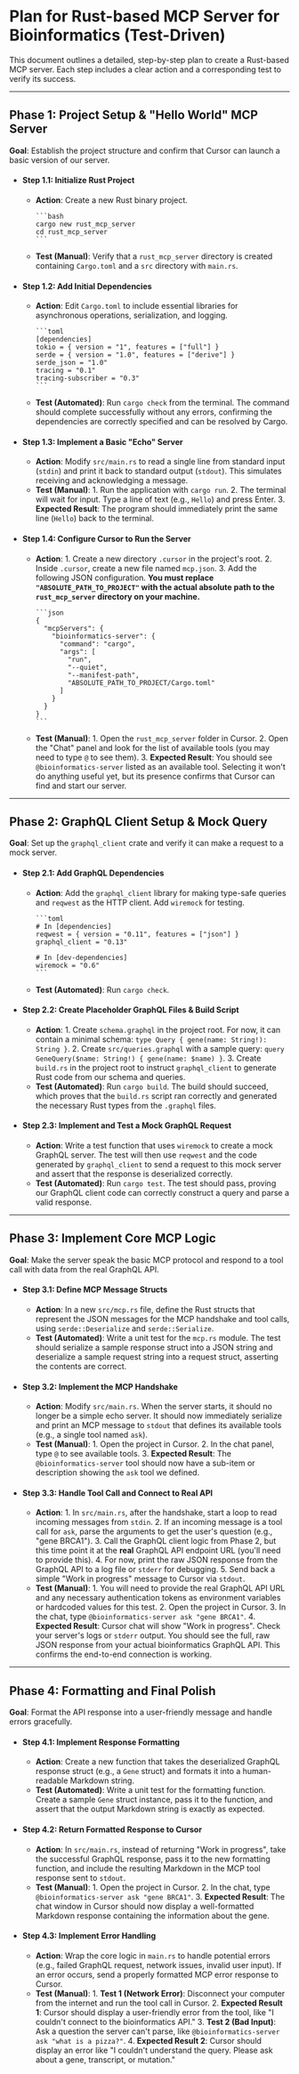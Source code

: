 # Plan for Rust-based MCP Server for Bioinformatics (Test-Driven)

This document outlines a detailed, step-by-step plan to create a Rust-based MCP server. Each step includes a clear action and a corresponding test to verify its success.

---

## Phase 1: Project Setup & "Hello World" MCP Server

**Goal**: Establish the project structure and confirm that Cursor can launch a basic version of our server.

* #### **Step 1.1: Initialize Rust Project**

  * **Action**: Create a new Rust binary project.

        ```bash
        cargo new rust_mcp_server
        cd rust_mcp_server
        ```

  * **Test (Manual)**: Verify that a `rust_mcp_server` directory is created containing `Cargo.toml` and a `src` directory with `main.rs`.

* #### **Step 1.2: Add Initial Dependencies**

  * **Action**: Edit `Cargo.toml` to include essential libraries for asynchronous operations, serialization, and logging.

        ```toml
        [dependencies]
        tokio = { version = "1", features = ["full"] }
        serde = { version = "1.0", features = ["derive"] }
        serde_json = "1.0"
        tracing = "0.1"
        tracing-subscriber = "0.3"
        ```

  * **Test (Automated)**: Run `cargo check` from the terminal. The command should complete successfully without any errors, confirming the dependencies are correctly specified and can be resolved by Cargo.

* #### **Step 1.3: Implement a Basic "Echo" Server**

  * **Action**: Modify `src/main.rs` to read a single line from standard input (`stdin`) and print it back to standard output (`stdout`). This simulates receiving and acknowledging a message.
  * **Test (Manual)**:
        1. Run the application with `cargo run`.
        2. The terminal will wait for input. Type a line of text (e.g., `Hello`) and press Enter.
        3. **Expected Result**: The program should immediately print the same line (`Hello`) back to the terminal.

* #### **Step 1.4: Configure Cursor to Run the Server**

  * **Action**:
        1. Create a new directory `.cursor` in the project's root.
        2. Inside `.cursor`, create a new file named `mcp.json`.
        3. Add the following JSON configuration. **You must replace `"ABSOLUTE_PATH_TO_PROJECT"` with the actual absolute path to the `rust_mcp_server` directory on your machine.**

        ```json
        {
          "mcpServers": {
            "bioinformatics-server": {
              "command": "cargo",
              "args": [
                "run",
                "--quiet",
                "--manifest-path",
                "ABSOLUTE_PATH_TO_PROJECT/Cargo.toml"
              ]
            }
          }
        }
        ```

  * **Test (Manual)**:
        1. Open the `rust_mcp_server` folder in Cursor.
        2. Open the "Chat" panel and look for the list of available tools (you may need to type `@` to see them).
        3. **Expected Result**: You should see `@bioinformatics-server` listed as an available tool. Selecting it won't do anything useful yet, but its presence confirms that Cursor can find and start our server.

---

## Phase 2: GraphQL Client Setup & Mock Query

**Goal**: Set up the `graphql_client` crate and verify it can make a request to a mock server.

* #### **Step 2.1: Add GraphQL Dependencies**

  * **Action**: Add the `graphql_client` library for making type-safe queries and `reqwest` as the HTTP client. Add `wiremock` for testing.

        ```toml
        # In [dependencies]
        reqwest = { version = "0.11", features = ["json"] }
        graphql_client = "0.13"

        # In [dev-dependencies]
        wiremock = "0.6"
        ```

  * **Test (Automated)**: Run `cargo check`.

* #### **Step 2.2: Create Placeholder GraphQL Files & Build Script**

  * **Action**:
        1. Create `schema.graphql` in the project root. For now, it can contain a minimal schema: `type Query { gene(name: String!): String }`.
        2. Create `src/queries.graphql` with a sample query: `query GeneQuery($name: String!) { gene(name: $name) }`.
        3. Create `build.rs` in the project root to instruct `graphql_client` to generate Rust code from our schema and queries.
  * **Test (Automated)**: Run `cargo build`. The build should succeed, which proves that the `build.rs` script ran correctly and generated the necessary Rust types from the `.graphql` files.

* #### **Step 2.3: Implement and Test a Mock GraphQL Request**

  * **Action**: Write a test function that uses `wiremock` to create a mock GraphQL server. The test will then use `reqwest` and the code generated by `graphql_client` to send a request to this mock server and assert that the response is deserialized correctly.
  * **Test (Automated)**: Run `cargo test`. The test should pass, proving our GraphQL client code can correctly construct a query and parse a valid response.

---

## Phase 3: Implement Core MCP Logic

**Goal**: Make the server speak the basic MCP protocol and respond to a tool call with data from the real GraphQL API.

* #### **Step 3.1: Define MCP Message Structs**

  * **Action**: In a new `src/mcp.rs` file, define the Rust structs that represent the JSON messages for the MCP handshake and tool calls, using `serde::Deserialize` and `serde::Serialize`.
  * **Test (Automated)**: Write a unit test for the `mcp.rs` module. The test should serialize a sample response struct into a JSON string and deserialize a sample request string into a request struct, asserting the contents are correct.

* #### **Step 3.2: Implement the MCP Handshake**

  * **Action**: Modify `src/main.rs`. When the server starts, it should no longer be a simple echo server. It should now immediately serialize and print an MCP message to `stdout` that defines its available tools (e.g., a single tool named `ask`).
  * **Test (Manual)**:
        1. Open the project in Cursor.
        2. In the chat panel, type `@` to see available tools.
        3. **Expected Result**: The `@bioinformatics-server` tool should now have a sub-item or description showing the `ask` tool we defined.

* #### **Step 3.3: Handle Tool Call and Connect to Real API**

  * **Action**:
        1. In `src/main.rs`, after the handshake, start a loop to read incoming messages from `stdin`.
        2. If an incoming message is a tool call for `ask`, parse the arguments to get the user's question (e.g., "gene BRCA1").
        3. Call the GraphQL client logic from Phase 2, but this time point it at the **real** GraphQL API endpoint URL (you'll need to provide this).
        4. For now, print the raw JSON response from the GraphQL API to a log file or `stderr` for debugging.
        5. Send back a simple "Work in progress" message to Cursor via `stdout`.
  * **Test (Manual)**:
        1. You will need to provide the real GraphQL API URL and any necessary authentication tokens as environment variables or hardcoded values for this test.
        2. Open the project in Cursor.
        3. In the chat, type `@bioinformatics-server ask "gene BRCA1"`.
        4. **Expected Result**: Cursor chat will show "Work in progress". Check your server's logs or `stderr` output. You should see the full, raw JSON response from your actual bioinformatics GraphQL API. This confirms the end-to-end connection is working.

---

## Phase 4: Formatting and Final Polish

**Goal**: Format the API response into a user-friendly message and handle errors gracefully.

* #### **Step 4.1: Implement Response Formatting**

  * **Action**: Create a new function that takes the deserialized GraphQL response struct (e.g., a `Gene` struct) and formats it into a human-readable Markdown string.
  * **Test (Automated)**: Write a unit test for the formatting function. Create a sample `Gene` struct instance, pass it to the function, and assert that the output Markdown string is exactly as expected.

* #### **Step 4.2: Return Formatted Response to Cursor**

  * **Action**: In `src/main.rs`, instead of returning "Work in progress", take the successful GraphQL response, pass it to the new formatting function, and include the resulting Markdown in the MCP tool response sent to `stdout`.
  * **Test (Manual)**:
        1. Open the project in Cursor.
        2. In the chat, type `@bioinformatics-server ask "gene BRCA1"`.
        3. **Expected Result**: The chat window in Cursor should now display a well-formatted Markdown response containing the information about the gene.

* #### **Step 4.3: Implement Error Handling**

  * **Action**: Wrap the core logic in `main.rs` to handle potential errors (e.g., failed GraphQL request, network issues, invalid user input). If an error occurs, send a properly formatted MCP error response to Cursor.
  * **Test (Manual)**:
        1. **Test 1 (Network Error)**: Disconnect your computer from the internet and run the tool call in Cursor.
        2. **Expected Result 1**: Cursor should display a user-friendly error from the tool, like "I couldn't connect to the bioinformatics API."
        3. **Test 2 (Bad Input)**: Ask a question the server can't parse, like `@bioinformatics-server ask "what is a pizza?"`.
        4. **Expected Result 2**: Cursor should display an error like "I couldn't understand the query. Please ask about a gene, transcript, or mutation."
